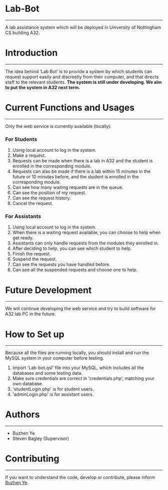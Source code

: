 # Lab-Bot
---
A lab assistance system which will be deployed in University of Nottingham CS building A32.

# Introduction
---
The idea behind ‘Lab Bot’ is to provide a system by which students can request support easily and discreetly from their computer, and that directs staff to the relevant students. **The system is still under developing. We aim to put the system in A32 next term.**

# Current Functions and Usages
---
Only the web service is currently available (locally).

### For Students
1. Using local account to log in the system.
2. Make a request.
3. Requests can be made when there is a lab in A32 and the student is enrolled in the corresponding module.
4. Requests can also be made if there is a lab within 15 minutes in the future or 10 minutes before, and the student is enrolled in the corresponding module.
5. Can see how many waiting requests are in the queue.
6. Can see the position of my request.
7. Can see the request history.
8. Cancel the request.

### For Assistants
1. Using local account to log in the system.
2. When there is a waiting request available, you can choose to help when get ready.
3. Assistants can only handle requests from the modules they enrolled in.
4. After deciding to help, you can see which student to help.
5. Finish the request.
6. Suspend the request.
7. Can see the requests you have handled before.
8. Can see all the suspended requests and choose one to help.

# Future Development
---
We will continue developing the web service and try to build software for A32 lab PC in the future.

# How to Set up
---
Because all the files are running locally, you should install and run the MySQL system in your computer before testing.

1. Import 'Lab-bot.qsl' file into your MySQL, which includes all the databases and some testing data.
2. Make sure credentials are correct in 'credentials.php', matching your own database.
3. 'studentLogin.php' is for student users.
4. 'adminLogin.php' is for assistant users.

# Authors
---
- Buzhen Ye
- Steven Bagley (Supervisor)

# Contributing
---
If you want to understand the code, develop or contribute, please inform [Buzhen Ye]( mailto:psyby3@nottingham.ac.uk).
